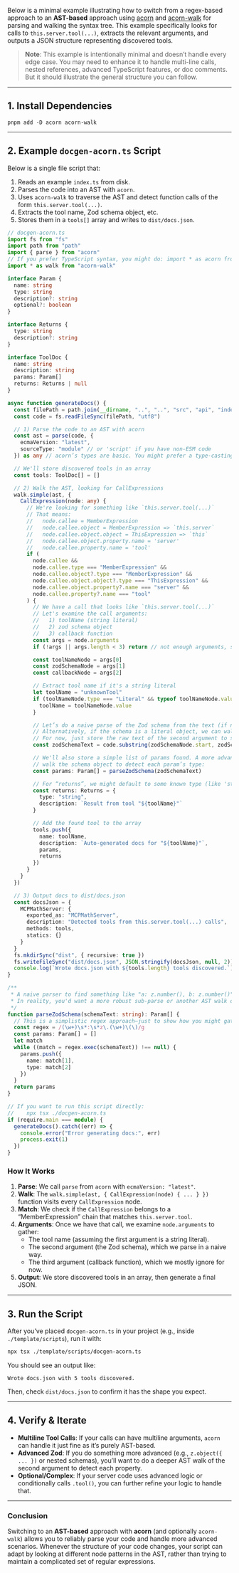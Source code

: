 Below is a minimal example illustrating how to switch from a regex-based approach to an **AST-based** approach using [acorn](https://github.com/acornjs/acorn) and [acorn-walk](https://github.com/acornjs/acorn/tree/master/acorn-walk) for parsing and walking the syntax tree. This example specifically looks for calls to `this.server.tool(...)`, extracts the relevant arguments, and outputs a JSON structure representing discovered tools.

> **Note**: This example is intentionally minimal and doesn’t handle every edge case. You may need to enhance it to handle multi-line calls, nested references, advanced TypeScript features, or doc comments. But it should illustrate the general structure you can follow.

---

## 1. Install Dependencies

```
pnpm add -D acorn acorn-walk
```

---

## 2. Example `docgen-acorn.ts` Script

Below is a single file script that:
1. Reads an example `index.ts` from disk.
2. Parses the code into an AST with `acorn`.
3. Uses `acorn-walk` to traverse the AST and detect function calls of the form `this.server.tool(...)`.
4. Extracts the tool name, Zod schema object, etc.
5. Stores them in a `tools[]` array and writes to `dist/docs.json`.

```ts
// docgen-acorn.ts
import fs from "fs"
import path from "path"
import { parse } from "acorn"
// If you prefer TypeScript syntax, you might do: import * as acorn from "acorn";
import * as walk from "acorn-walk"

interface Param {
  name: string
  type: string
  description?: string
  optional?: boolean
}

interface Returns {
  type: string
  description?: string
}

interface ToolDoc {
  name: string
  description: string
  params: Param[]
  returns: Returns | null
}

async function generateDocs() {
  const filePath = path.join(__dirname, "..", "..", "src", "api", "index.ts")
  const code = fs.readFileSync(filePath, "utf8")

  // 1) Parse the code to an AST with acorn
  const ast = parse(code, {
    ecmaVersion: "latest",
    sourceType: "module" // or 'script' if you have non-ESM code
  }) as any // acorn’s types are basic. You might prefer a type-casting or store as unknown.

  // We'll store discovered tools in an array
  const tools: ToolDoc[] = []

  // 2) Walk the AST, looking for CallExpressions
  walk.simple(ast, {
    CallExpression(node: any) {
      // We're looking for something like `this.server.tool(...)`
      // That means:
      //   node.callee = MemberExpression
      //   node.callee.object = MemberExpression => `this.server`
      //   node.callee.object.object = ThisExpression => `this`
      //   node.callee.object.property.name = 'server'
      //   node.callee.property.name = 'tool'
      if (
        node.callee &&
        node.callee.type === "MemberExpression" &&
        node.callee.object?.type === "MemberExpression" &&
        node.callee.object.object?.type === "ThisExpression" &&
        node.callee.object.property?.name === "server" &&
        node.callee.property?.name === "tool"
      ) {
        // We have a call that looks like `this.server.tool(...)`
        // Let's examine the call arguments:
        //   1) toolName (string literal)
        //   2) zod schema object
        //   3) callback function
        const args = node.arguments
        if (!args || args.length < 3) return // not enough arguments, skip

        const toolNameNode = args[0]
        const zodSchemaNode = args[1]
        const callbackNode = args[2]

        // Extract tool name if it's a string literal
        let toolName = "unknownTool"
        if (toolNameNode.type === "Literal" && typeof toolNameNode.value === "string") {
          toolName = toolNameNode.value
        }

        // Let’s do a naive parse of the Zod schema from the text (if needed).
        // Alternatively, if the schema is a literal object, we can walk that sub-tree as well.
        // For now, just store the raw text of the second argument to show how you might parse it further:
        const zodSchemaText = code.substring(zodSchemaNode.start, zodSchemaNode.end)

        // We'll also store a simple list of params found. A more advanced approach might
        // walk the schema object to detect each param’s type:
        const params: Param[] = parseZodSchema(zodSchemaText)

        // For “returns”, we might default to some known type (like 'string'), or parse further:
        const returns: Returns = {
          type: "string",
          description: `Result from tool "${toolName}"`
        }

        // Add the found tool to the array
        tools.push({
          name: toolName,
          description: `Auto-generated docs for "${toolName}"`,
          params,
          returns
        })
      }
    }
  })

  // 3) Output docs to dist/docs.json
  const docsJson = {
    MCPMathServer: {
      exported_as: "MCPMathServer",
      description: "Detected tools from this.server.tool(...) calls",
      methods: tools,
      statics: {}
    }
  }
  fs.mkdirSync("dist", { recursive: true })
  fs.writeFileSync("dist/docs.json", JSON.stringify(docsJson, null, 2))
  console.log(`Wrote docs.json with ${tools.length} tools discovered.`)
}

/**
 * A naive parser to find something like "a: z.number(), b: z.number()" within a string.
 * In reality, you'd want a more robust sub-parse or another AST walk of that argument.
 */
function parseZodSchema(schemaText: string): Param[] {
  // This is a simplistic regex approach—just to show how you might gather param names.
  const regex = /(\w+)\s*:\s*z\.(\w+)\(\)/g
  const params: Param[] = []
  let match
  while ((match = regex.exec(schemaText)) !== null) {
    params.push({
      name: match[1],
      type: match[2]
    })
  }
  return params
}

// If you want to run this script directly:
//    npx tsx ./docgen-acorn.ts
if (require.main === module) {
  generateDocs().catch((err) => {
    console.error("Error generating docs:", err)
    process.exit(1)
  })
}
```

### How It Works

1. **Parse**: We call `parse` from `acorn` with `ecmaVersion: "latest"`.  
2. **Walk**: The `walk.simple(ast, { CallExpression(node) { ... } })` function visits every `CallExpression` node.  
3. **Match**: We check if the `CallExpression` belongs to a “MemberExpression” chain that matches `this.server.tool`.  
4. **Arguments**: Once we have that call, we examine `node.arguments` to gather:
   - The tool name (assuming the first argument is a string literal).  
   - The second argument (the Zod schema), which we parse in a naive way.  
   - The third argument (callback function), which we mostly ignore for now.  
5. **Output**: We store discovered tools in an array, then generate a final JSON.  

---

## 3. Run the Script

After you’ve placed `docgen-acorn.ts` in your project (e.g., inside `./template/scripts`), run it with:

```bash
npx tsx ./template/scripts/docgen-acorn.ts
```

You should see an output like:

```
Wrote docs.json with 5 tools discovered.
```

Then, check `dist/docs.json` to confirm it has the shape you expect.

---

## 4. Verify & Iterate

- **Multiline Tool Calls**: If your calls can have multiline arguments, `acorn` can handle it just fine as it’s purely AST-based.  
- **Advanced Zod**: If you do something more advanced (e.g., `z.object({ ... })` or nested schemas), you’ll want to do a deeper AST walk of the second argument to detect each property.  
- **Optional/Complex**: If your server code uses advanced logic or conditionally calls `.tool()`, you can further refine your logic to handle that.  

---

### Conclusion

Switching to an **AST-based** approach with **acorn** (and optionally `acorn-walk`) allows you to reliably parse your code and handle more advanced scenarios. Whenever the structure of your code changes, your script can adapt by looking at different node patterns in the AST, rather than trying to maintain a complicated set of regular expressions.